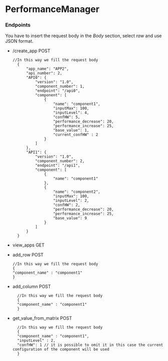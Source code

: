 # PerformanceManager

### Endpoints
You have to insert the request body in the <i> Body</i> section, select <i>raw</i> and use JSON format.

- /create_app POST

      //In this way we fill the request body 
        {
            "app_name": "APP2",
            "api_number": 2,
            "API0": {
                "version": "1.0",
                "component_number": 1,
                "endpoint": "/api0",
                "component": [
                    {
                        "name": "component1",
                        "inputMax": 100,
                        "inputLevel": 4,
                        "confHW": 5,
                        "performance_decrease": 20,
                        "performance_increase": 25,
                        "base_value": 1,
                        "current_confHW" : 2
                    }
                ]
            },
            "API1": {
                "version": "1.0",
                "component_number": 2,
                "endpoint": "/api1",
                "component": [
                    {
                        "name": "component1"
                    },
                    {
                        "name": "component2",
                        "inputMax": 100,
                        "inputLevel": 2,
                        "confHW": 2,
                        "performance_decrease": 20,
                        "performance_increase": 25,
                        "base_value": 9
                    }
                ]
            }
        }

- view_apps GET

- add_row POST

      //In this way we fill the request body
      {
      "component_name" : "component1"
      }
- add_column POST

        //In this way we fill the request body
        {
        "component_name" : "component1"
        }
- get_value_from_matrix POST

        //In this way we fill the request body
        {
        "component_name" : "component1",
        "inputLevel" : 2,
        "confHW": 1 // it is possible to omit it in this case the current configuration of the component will be used
        }